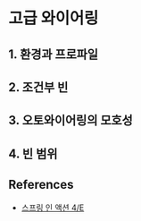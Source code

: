 # 고급 와이어링

## 1. 환경과 프로파일

## 2. 조건부 빈

## 3. 오토와이어링의 모호성

## 4. 빈 범위

## References

* [스프링 인 액션 4/E](http://www.kyobobook.co.kr/product/detailViewKor.laf?mallGb=KOR&ejkGb=KOR&barcode=9791185890388)